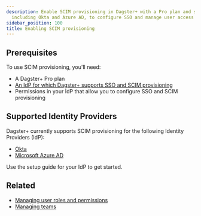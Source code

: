 ```yaml
---
description: Enable SCIM provisioning in Dagster+ with a Pro plan and supported IdP,
  including Okta and Azure AD, to configure SSO and manage user access efficiently.
sidebar_position: 100
title: Enabling SCIM provisioning
---
```

## Prerequisites

To use SCIM provisioning, you'll need:

- A Dagster+ Pro plan
- [An IdP for which Dagster+ supports SSO and SCIM provisioning](#supported-identity-providers)
- Permissions in your IdP that allow you to configure SSO and SCIM provisioning

## Supported Identity Providers

Dagster+ currently supports SCIM provisioning for the following Identity Providers (IdP):

- [Okta](/dagster-plus/features/authentication-and-access-control/scim/okta-scim)
- [Microsoft Azure AD](https://learn.microsoft.com/en-us/azure/active-directory/saas-apps/dagster-cloud-provisioning-tutorial)

Use the setup guide for your IdP to get started.

## Related

- [Managing user roles and permissions](/dagster-plus/features/authentication-and-access-control/rbac/user-roles-permissions)
- [Managing teams](/dagster-plus/features/authentication-and-access-control/rbac/teams)
